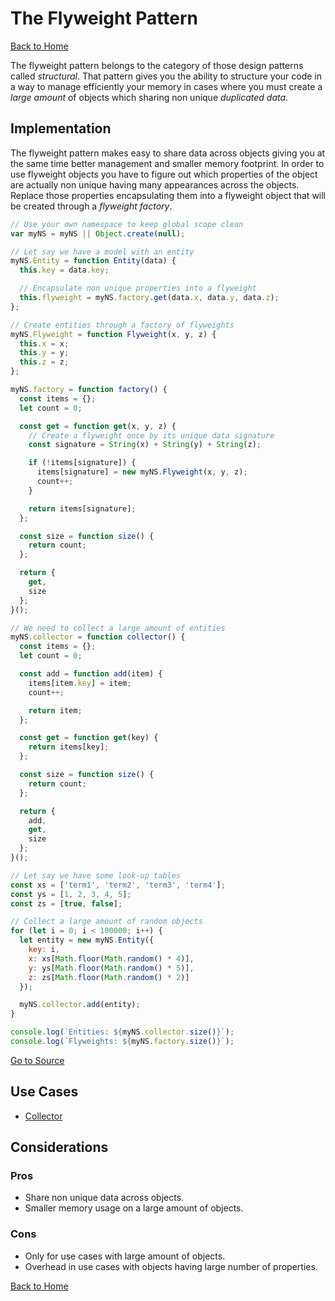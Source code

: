# The Flyweight Pattern #

[Back to Home](../../../../)

The flyweight pattern belongs to the category of those design patterns called *structural*. That pattern gives you the ability to structure your code in a way to manage efficiently your memory in cases where you must create a *large amount* of objects which sharing non unique *duplicated data*.

## Implementation ##

The flyweight pattern makes easy to share data across objects giving you at the same time better management and smaller memory footprint. In order to use flyweight objects you have to figure out which properties of the object are actually non unique having many appearances across the objects. Replace those properties encapsulating them into a flyweight object that will be created through a *flyweight factory*.

```JavaScript
// Use your own namespace to keep global scope clean
var myNS = myNS || Object.create(null);

// Let say we have a model with an entity
myNS.Entity = function Entity(data) {
  this.key = data.key;

  // Encapsulate non unique properties into a flyweight
  this.flyweight = myNS.factory.get(data.x, data.y, data.z);
};

// Create entities through a factory of flyweights
myNS.Flyweight = function Flyweight(x, y, z) {
  this.x = x;
  this.y = y;
  this.z = z;
};

myNS.factory = function factory() {
  const items = {};
  let count = 0;

  const get = function get(x, y, z) {
    // Create a flyweight once by its unique data signature
    const signature = String(x) + String(y) + String(z);

    if (!items[signature]) {
      items[signature] = new myNS.Flyweight(x, y, z);
      count++;
    }

    return items[signature];
  };

  const size = function size() {
    return count;
  };

  return {
    get,
    size
  };
}();

// We need to collect a large amount of entities
myNS.collector = function collector() {
  const items = {};
  let count = 0;

  const add = function add(item) {
    items[item.key] = item;
    count++;

    return item;
  };

  const get = function get(key) {
    return items[key];
  };

  const size = function size() {
    return count;
  };

  return {
    add,
    get,
    size
  };
}();

// Let say we have some look-up tables
const xs = ['term1', 'term2', 'term3', 'term4'];
const ys = [1, 2, 3, 4, 5];
const zs = [true, false];

// Collect a large amount of random objects
for (let i = 0; i < 100000; i++) {
  let entity = new myNS.Entity({
    key: i,
    x: xs[Math.floor(Math.random() * 4)],
    y: ys[Math.floor(Math.random() * 5)],
    z: zs[Math.floor(Math.random() * 2)]
  });

  myNS.collector.add(entity);
}

console.log(`Entities: ${myNS.collector.size()}`);
console.log(`Flyweights: ${myNS.factory.size()}`);
```

[Go to Source](index.js)

## Use Cases ##
* [Collector](collector.js)

## Considerations ##

### Pros ###
* Share non unique data across objects.
* Smaller memory usage on a large amount of objects.

### Cons ###
* Only for use cases with large amount of objects.
* Overhead in use cases with objects having large number of properties.

[Back to Home](../../../../)
